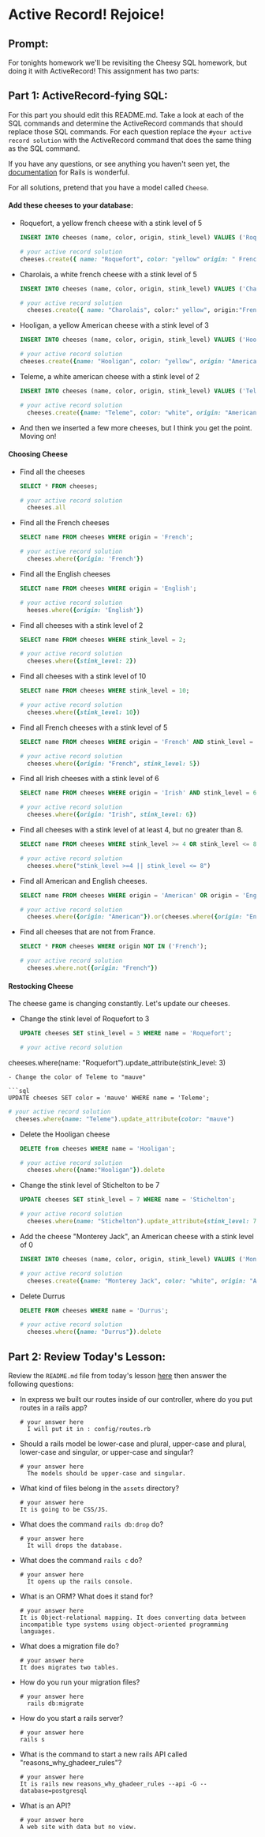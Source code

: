 # Active Record!  Rejoice!

## Prompt:
For tonights homework we'll be revisiting the Cheesy SQL homework, but doing it with ActiveRecord!  This assignment has two parts:

## Part 1: ActiveRecord-fying SQL:

For this part you should edit this README.md. Take a look at each of the SQL commands and determine the ActiveRecord commands that should replace those SQL commands.  For each question replace the `#your active record solution` with the ActiveRecord command that does the same thing as the SQL command.

If you have any questions, or see anything you haven't seen yet, the [documentation](https://guides.rubyonrails.org/active_record_basics.html) for Rails is wonderful.

For all solutions, pretend that you have a model called `Cheese`.

#### Add these cheeses to your database:

- Roquefort, a yellow french cheese with a stink level of 5
  ```sql
  INSERT INTO cheeses (name, color, origin, stink_level) VALUES ('Roquefort', 'yellow', 'French', 5);
  ```

  ```ruby
  # your active record solution
  cheeses.create({ name: "Roquefort", color: "yellow" origin: " French", stink_level: 5})
  ```

- Charolais, a white french cheese with a stink level of 5
  ```sql
  INSERT INTO cheeses (name, color, origin, stink_level) VALUES ('Charolais', 'white', 'French', 5);
  ```

  ```ruby
  # your active record solution
    cheeses.create({ name: "Charolais", color:" yellow", origin:"French" stink_level: 5})

  ```

- Hooligan, a yellow American cheese with a stink level of 3
  ```sql
  INSERT INTO cheeses (name, color, origin, stink_level) VALUES ('Hooligan', 'yellow', 'American', 3);
  ```

  ```ruby
  # your active record solution
  cheeses.create({name: "Hooligan", color: "yellow", origin: "American", stink_level: 3})
  ```
- Teleme, a white american cheese with a stink level of 2
  ```sql
  INSERT INTO cheeses (name, color, origin, stink_level) VALUES ('Teleme', 'white', 'American', 2);
  ```

  ```ruby
  # your active record solution
    cheeses.create({name: "Teleme", color: "white", origin: "American", stink_level: 2})

  ```
- And then we inserted a few more cheeses, but I think you get the point.  Moving on!

#### Choosing Cheese


- Find all the cheeses
  
  ```sql
  SELECT * FROM cheeses;
  ```

  ```ruby
  # your active record solution
    cheeses.all

  ```

- Find all the French cheeses
    
  ```sql
  SELECT name FROM cheeses WHERE origin = 'French';
  ```

  ```ruby
  # your active record solution
    cheeses.where({origin: 'French'})

  ```
- Find all the English cheeses
    
  ```sql
  SELECT name FROM cheeses WHERE origin = 'English';
  ```

  ```ruby
  # your active record solution
    heeses.where({origin: 'English'})

  ```
- Find all cheeses with a stink level of 2
    
  ```sql
  SELECT name FROM cheeses WHERE stink_level = 2;
  ```

  ```ruby
  # your active record solution
    cheeses.where({stink_level: 2})

  ```
- Find all cheeses with a stink level of 10
    
  ```sql
  SELECT name FROM cheeses WHERE stink_level = 10;
  ```

  ```ruby
  # your active record solution
    cheeses.where({stink_level: 10})

  ```
- Find all French cheeses with a stink level of 5
    
  ```sql
  SELECT name FROM cheeses WHERE origin = 'French' AND stink_level = 5;
  ```

  ```ruby
  # your active record solution
    cheeses.where({origin: "French", stink_level: 5})

  ```
- Find all Irish cheeses with a stink level of 6
    
  ```sql
  SELECT name FROM cheeses WHERE origin = 'Irish' AND stink_level = 6;
  ```

  ```ruby
  # your active record solution
    cheeses.where({origin: "Irish", stink_level: 6})

  ```
- Find all cheeses with a stink level of at least 4, but no greater than 8.
    
  ```sql
  SELECT name FROM cheeses WHERE stink_level >= 4 OR stink_level <= 8;
  ```

  ```ruby
  # your active record solution
    cheeses.where("stink_level >=4 || stink_level <= 8")

  ```
- Find all American and English cheeses.
    
  ```sql
  SELECT name FROM cheeses WHERE origin = 'American' OR origin = 'English';
  ```

  ```ruby
  # your active record solution
    cheeses.where({origin: "American"}).or(cheeses.where({origin: "English"}))

  ```
- Find all cheeses that are not from France.
    
  ```sql
  SELECT * FROM cheeses WHERE origin NOT IN ('French');
  ```

  ```ruby
  # your active record solution
    cheeses.where.not({origin: "French"})

  ```


#### Restocking Cheese

The cheese game is changing constantly. Let's update our cheeses.

- Change the stink level of Roquefort to 3
    
  ```sql
  UPDATE cheeses SET stink_level = 3 WHERE name = 'Roquefort';
  ```

  ```ruby
  # your active record solution
 cheeses.where(name: "Roquefort").update_attribute(stink_level: 3)

  ```
- Change the color of Teleme to "mauve"
    
  ```sql
  UPDATE cheeses SET color = 'mauve' WHERE name = 'Teleme';
  ```

  ```ruby
  # your active record solution
    cheeses.where(name: "Teleme").update_attribute(color: "mauve")

  ```
- Delete the Hooligan cheese
    
  ```sql
  DELETE from cheeses WHERE name = 'Hooligan';
  ```

  ```ruby
  # your active record solution
    cheeses.where({name:"Hooligan"}).delete 

  ```
- Change the stink level of Stichelton to be 7
    
  ```sql
  UPDATE cheeses SET stink_level = 7 WHERE name = 'Stichelton';
  ```

  ```ruby
  # your active record solution
    cheeses.where(name: "Stichelton").update_attribute(stink_level: 7)

  ```
- Add the cheese "Monterey Jack", an American cheese with a stink level of 0
    
  ```sql
  INSERT INTO cheeses (name, color, origin, stink_level) VALUES ('Monterey Jack', 'white', 'American', 0);
  ```

  ```ruby
  # your active record solution
    cheeses.create({name: "Monterey Jack", color: "white", origin: "American", stink_level: 0})

  ```
- Delete Durrus
    
  ```sql
  DELETE FROM cheeses WHERE name = 'Durrus';
  ```

  ```ruby
  # your active record solution
    cheeses.where({name: "Durrus"}).delete

  ```

## Part 2: Review Today's Lesson:
Review the `README.md` file from today's lesson [here](https://github.com/WDI-HoneyBadger/w10d03-intro-to-rails) then answer the following questions:

- In express we built our routes inside of our controller, where do you put routes in a rails app?
  ```
  # your answer here
    I will put it in : config/routes.rb

  ```
- Should a rails model be lower-case and plural, upper-case and plural, lower-case and singular, or upper-case and singular?
  ```
  # your answer here
    The models should be upper-case and singular. 

  ```
- What kind of files belong in the `assets` directory?
  ```
  # your answer here
  It is going to be CSS/JS.
  ```
- What does the command `rails db:drop` do?
  ```
  # your answer here
    It will drops the database.

  ```
- What does the command `rails c` do?
  ```
  # your answer here
    It opens up the rails console.

  ```
- What is an ORM?  What does it stand for?
  ```
  # your answer here
  It is Object-relational mapping. It does converting data between incompatible type systems using object-oriented programming languages.
  ```
- What does a migration file do?
  ```
  # your answer here
  It does migrates two tables.
  ```
- How do you run your migration files?
  ```
  # your answer here
    rails db:migrate

  ```
- How do you start a rails server?
  ```
  # your answer here
  rails s
  ```
- What is the command to start a new rails API called "reasons_why_ghadeer_rules"?
  ```
  # your answer here
  It is rails new reasons_why_ghadeer_rules --api -G --database=postgresql

  ```
- What is an API?
  ```
  # your answer here
  A web site with data but no view.
  ```
